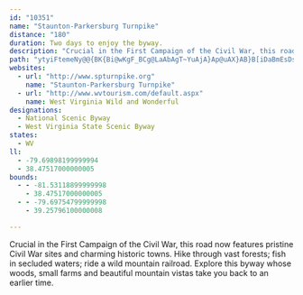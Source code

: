 ```yaml
---
id: "10351"
name: "Staunton-Parkersburg Turnpike"
distance: "180"
duration: Two days to enjoy the byway.
description: "Crucial in the First Campaign of the Civil War, this road now features pristine Civil War sites and charming historic towns. Hike through vast forests; fish in secluded waters; ride a wild mountain railroad. Explore this byway whose woods, small farms and beautiful mountain vistas take you back to an earlier time."
path: "ytyiFtemeNy@@{BK{Bi@wKgF_BCg@LaAbAgT~YuAjA}Ap@uAX}AB}B[iDaBmEsDs@qA[yBn@sDHmBIs@Yy@m@kAu@a@e@KsAAsAt@wExIi@j@k@RcAEeAy@}EkEcAo@o@Em@Ne@h@ShALvAzA~ELfAIfCmBjGyB~RiAjFeM|TeA`AaIfFiBVe`@y@mBJ}Cf@yFfBgD|BmCzBsEbG{LhVqF`JwHjJ}GhGmFjD{FxCgHrCoD~@sDr@qEl@{Gj@sFFwHYsFq@sgAqQsBIwA\\uAl@kaArq@{FzEkA~B_AnEg@jFLlEdx@xlCli@foA|@x@iFrBcCrAc@r@]dAgHv|@[xA}Sbt@yEhWiJvV[rAKtBWnWv@lGThLR|Fh@fFTnA`Kje@XpBH|BGpEr@r^[dC_@x@w@~@cCfBsUvNgDt@cF_@eCq@yAJ}EhBgBAiA]gIaE_Bi@m@Ky@D_ARmAf@_B~ByCtRcCtM_AfGc@lBeAxBaBzAuCv@sAFaEg@iAT{@j@}@|Ak@|Ew@xBe@n@iAf@cAFsAM{O{FwDs@m[yBiDKgBXeOhIeAVmACsEcCcAQyAAiARgF`BwBzC_@Jo@SsAaBi@WeB?i@f@k@hASlAIfDSf@WRc@DYM{HiGk@]i@Mg@CiDb@gGfAkBdA}AxAs@rAYfAU~H_@tAe@j@{DdB_B^m@Q{A_Aw@SaAFmCxA}BVmA^iHxEgCtBk@x@s@rA}I`^gCjH{^di@sCrDiCxBuMzH{IrEmGnDsCpB}Ap@uBL{Br@}Dr@eBJyAy@yBaCwF}EcDuAgDe@mDXgI~CmVjUcFfGmAdDa@fCSpBMnGQrDm@~GAfAFtBP~@^bAh@z@`^lg@x@|AhAtCr@~CjAfIT|Hl@dMBzDYlDqAjD{ArByRxQaDxDyAvCkAhDgAlF[bDyBbe@SlG?jChAnj@DxDE~Ae@xDwFdScBbCcAr@iAn@iCh@yN^eCKwBk@kPsHyA_Ao@{@aHkRiBeEaA_AkAYmBMiBt@qEpD{At@}@BsA_@{N{KmAMeAT}@|@sLbPg@^{A^cAQ_@Qy@u@c@q@iBiH_A_A}@Q[@w@b@yQnQaAl@s@JY?k@Yc@w@Mg@AsAN_DIgAUe@_@Yy@Ec@JeAzAwCrFm@jB[lBEfADrGE~@c@pA[ZiA\\y@KeDeAaCSw@d@Of@Ex@Tt@~@h@pJfCrOlDtA|@|@zAd@zBLjATxFErAYrB{DxIeBzCsBrBqNlGwE~BcClBuL|N{o@ny@u@zAm@jBs@zCgFrh@kApF_Sbv@cB`HyAhEaA~AaAjAqApAqAx@aEnAoBNkHFwg@PeCLcRzCg{AnXyKfAsAJiAK}Bk@aEoBeCyAaFqFoBaBcNaJqB_BmBeAwASoEMwFe@}GMi@KuHeEgLmFaMmG{Aa@cGG_BOoBa@eIyHmBuA}JmEeKaFaHcAqNoDgHsE_B}@wDyAiCuA}AmBiAsB_ByG]e@{@g@cKyBcEeBiDkBaFwA_Bw@yDeD}CgByAaB}AqA_G{C}CkCcAmAu@wAgBcFi@y@s@_@_Fe@qCsBiFkAo@a@cAkAcGsEoFsFoEoIaDgEeBsCsE{Is@kBiAuKOsC?{CIwAe@yDI_CC}KNiQUaIBsBn@{EH}AC_EU}EEk@aEgGoAeD_AgBs@s@mB_AiBm@yFsCkHaKcBqBk@gAaBkFsBqEiBeB{Aw@cC{Ew@eCe@{@gAw@kDaAs@w@_@gAOaAYwHoAcCmCyCs@q@sA[_A@}Dp@{@DgAY}DeDgIsDoAy@sCmCuF}CmKoB_A]oAgAq@gAyF{LyByDe`@{o@_KwQaNiTyCgE}EeFuDuD_DkCgE_DmLcMy@q@}CaA}BSeOeDoBQgFM}Eg@sBy@oA_AsBeA}A_@gCK{@YcDUoKFq@G}@e@aK{GsB_@oAF}Aj@cErBqCnBaAbAgCnBeARgAD_G[cCFaGjAkOzBiMuGsEmCcVwXyAyAiAyAsAaCmDqAmUuDoA_@cFcCuLaIgEcCySgOsBgBgBqCkA~@cAPmHs@gFw@cGBsSeFgEeBsBD_Dv@s@KcAm@sCqDiAgAeJyEsD{DkA}@wFuCiCmBkAW{DYmDmB{Cq@cJ{A}@_AQe@YaB_@mDcAkDyAaDgAgAuA]mXgCSmBiCXcDKm`BoOmDSwEReLrAyRpCiCFyAK]UsA_@eBiAoBoBiByCw@m@cEwAgFmAyCmAiCQsAl@_e@rf@mGfGkArBUp@O~@ElCRrBTlBfDzPdDnIXpACz@g@pAgBrAu@XwCd@i@XuCfDgBxDk@fFy@hPa@xCg@xBmCnHsEdI{A~Cg@tAqEfQo@hB_J|]k@zDOlE@pEvAbUt@`J|@bIz@vEjDtKbH|MxMpT~@~D^rDd@~G\\hKWdCiA`E_CdDsArAsHrC{JlCe@^m@z@{@~CCdCHfBjAlI?rEe@lEKTW\\_@RsAJrBff@b@xEhFb[R`CLtC@jF_@xF[`Cy@rDyAdE{Wnn@sB`GeAhFy@xFcAfKuBhQ}ArHgCfG}IbPtRzSbAr@|Bx@zIrAn@f@Pp@qAhOWxDAlAJ~AX~Al@`BzAxBpC~BnRzQjKbKlDxD~AxBlDxF|LbTlAnCdArDv@jDt@hFh@jHbBlc@|@zPn@bFhBjGjMpVTx@rFtGbCvBbDrBfBx@|DjAhSzD`E~AtBrA|AlAhBpB`JhNlDlDxBxApGlCjK`FrG~D`[vWvDlCfFfExF`IbAvBrBnFbEhRr@zBjCjDzElClBxBdAlCd@pBHx@XzNOzCcAxFkAnDgBpC[TcA\\yQlDe@Rs@r@e@|@Sl@OzA@p@NrAL`@dJxPtBlENr@Hr@BlBG~@[xAgF`KiAjBsFzGaAt@qKvDkA`AwC`N_DnIiBrKm@tAi@x@cAz@y@XmJrAgA^g@ZqCrCYf@Qp@Iv@NtAfDxJd@rBTfB?~BeAnJCjBLt@pBjHL`GJr@fCfJhFbXFxAInIm@pDo@zAoAdB}@l@cH`DcBb@}TtAgZtJcAj@q@lASp@gCbR[lCYrK_@hCY|@eArB}AxAsFzEsB~AcBX_BF_J{C_Dq@_HPg@Rw@|AKfADrCXlGDfC[pAcBrEgDpH_BvCo@xBYxC@bBLpAt@dC`CtDdBxBbRbNbAhAt@rA|HjShAdCdIfMt@lCRbEXnTCj@e@jBS`@eA~@oLdGu@f@s@fAwA~DaAdByAtAsAp@}Bp@gCFyAQq@SwDmBoA_@cA@sAx@k@bASxAHzISxASf@o@bAsAl@cW`E_A?i@Ke@[kFqF{A_Ao@MgBMaNDaDLcAj@oFlEyBfAaEdAo@f@e@r@a@vAoApPk@vDwA`DyAdBoAz@sDpBmBl@_BJkHOa@BaAXeBdBqJ`MiAz@sAd@wL`Ai@RcAv@uNhRiBzDiO~j@]r@eBjCeShUqAlCe@tBKxACzCDx@lB`LNpBBdBOlCS`AiAlDsAjB}UtUsA~AsEnHiClFi@`BUjDd@fFBdACx@YfB[~@mAdBw\\`YsB^cBSwAm@{DqCm@Yo@EyAHsAr@u@jA}@tCo@dDy@fCo@dAaEhFoAvBoAlFiCnUMnC?p@LlAnCfLHr@?fCMdBWrAuIzQoAbBo@h@}Bt@yMdBeAb@gA`Ag@z@q@|BGdA@zDHjUIjEcArIe@nBqNp`@o@lAm@l@qDvBq@r@_@d@Yt@YvAu@zNgD|VaE~NKdBb@nST|Nz@bAlBx@lALd@dGx@dPpDfONx@MdAUl@iAv@gEtAiBdAuAvAmAvB}AlFoDrNoJzi@q@xBcBlCiAjAsMtJ_B~AiB~BcCxFo@zBo@lDWpCKzB?rFnAtO\\zFNfGMzGe@lI}@rGqNtl@}@xGU~CKfGTjIr@~G?~@MrCUxA_@lAeApBaF`Fu@~@mB~C}D`JiA|De@rCc@jFM`EBxDD`Al@xFjAnJ\\pBRfDp@`MAfBmAlE}BjGsGvR|@l@cAlDm@pC_@fDElBBrD`@bH\\lKCnIYxJR`GrCv]r@rHd@fBx@tBbElHvAbDp@vCbDxTRxBJhGEzMDfMRxD^lDxA|HfBrFp@`BlBrDbDpEfDdD|EtCfC`AhIjCrDdBvFfEfDlDtN~SxB~D~@~Bl@xBn@xC\\nCNjBFxCEnE_@dFy@fEoAdEuQzc@cBpFsAzHi@fGEzFHdDjA|TDxAAfBc@lD_@|AiBtDsAxAsB}AiBtAaLzKy@bBY~AEdANxBhAlHDxDUfA}BrDoAx@wAZmENuAl@o@x@}@rB_@j@}CzCsCtFyElGuJfRsBtEaHnTe@zCS|EGnGYvB{GbNyExHaDbEo@d@iBp@yQtGcG`Cc@d@sAzB|@b@xBRvJSn@FbExAjDdBiQ~e@]dCQ|L@xCK~AY`Be@xA_@x@i@j@oAr@}Al@yB^mDAcCFo@J}ClByBfCcAjC_CrIy@`Bw@xAeArAyCtCsCfDsCpEsClGw@xBuAfFaAfFyA`LkAbFwBvEiIzMiAlCm@xC[~BM|DHhCt@`IvDdSNrCOxBi@`Ck@lAs@~@kEvDyArB_@lA_@rBe@hIiArCcAdBuBlEnGlGiD~GcGbHmD|D}FnFmBtAmCpAoC`CgGdIcBzCe@pBkBlFiCfGqIjTUx@UdBc@`Fc@zIBfTHlDNr@X~@`HtI~AlCn@`BlA~HdAnKXzE?vA_@lGcB`HMxFFrBhBnGX~BGl@u@xD?`@\\|CI~@Yx@gB`DeCdGOt@DxCm@xEk@jQCbE^pMKxJElAmBbOE|@dAhJ|@~Bj@rC~@zHlBrGAfAmAtLm@fHKnS[jC}AzIu@zAuDlG_D`Hm@fBQhA_@|Fi@`Q?|LPjC\\rAZp@|DzFxAdDfAnEhBzIHrC]tJQ~AWj@yQhSsF`Kc@f@qAbA]b@c@|AYtBGvAc@|SJrAfEhWn@tJL~CEtKn@tH?vA_@nKOjAY~@}@hBsD~FqEfEq@vAgBbGo@xAaK`M_AdBsAtDu@~BMx@o@fLBnHVtF`@jDn@pDp@xApF`Jx@bAb@XdL~F~CtDnKdOtNrZxApClJtMnAzAxBxAtDx@nADzIg@xAFvF`CtDpDbBfAzI~Cx@JxAK`LmD|@Ej@PbAz@d@~@bNhZ^lANpA?~@IvBoArHiDlJc@xBYpCKbDJvAXdBbAnCnCdEfDnDZbAHh@HvA?nE_BlJWdBInBG~LJ`GUxCw@tCaAhCqArCo@l@o@T{@EgCo@y@EcA`@[j@mBjFk@`AqHhIs@dAyCrI_@nASbBUvI?dCZpB|BtINfAB|A?lBGr@k@fCsArDO~ABz@TvArClHdCzHx@fDxArDX`BA|BWxAoCtIe@xBIlA@rA`@rDTdA|EzLvGzL~@r@x@Dr@MhCeA~@En@FfAb@xGvD|D|ClB`Cn@|Ah@zBh@rEZ`B\\~@bBrCvDxFhClCxCzAvCj@dDVfAh@t@|@h@jAdCvHzApD~BzEn@j@h@X|Bj@x@h@P\\VlAzAfMb@dArAzBnAfA|DxBrAVlBDnA`@j@d@|BjDh@bBrArVX`BXz@n@bArClCbArAfK~T^dARhCSlDSl@e@r@iCfBs@x@O|@?~@bAnDbEnGnAvD^zBv@xNJn@d@vAfAnAx@^hHbBBxEEt@c@jA[Xc@TiL|Ek@l@OXSz@kA`M{GlRuA~BaEtEuApAgBfAsExB}E`Em@r@y@`BeA~F_@jA}@xA_DtDcCvEe@nA}@jEe@rCcAbPDdAT`Br@`BnAvApAf@rGlBfCvAdCdC|@fB`AxDXbCBjB]fROrB_EvOcDrI}AfFu@`D_BfJc@tKo@tG]bCeArBuI|EmBpBa@|@O|AJdANh@tFhJ^`A?VGl@a@d@gAPyBOkM~c@ObABzEC`Am@jDe@z@u@h@gAXq@FcDQa@DeDhBwG|BwDrBeAjByBfGi@~@{CfE{CzCsCpE}A~AgAl@uElBgE~BmDdDe@n@cC|EOr@IrB_@hNDp@Jr@p@lAxBlBX`@JXCd@KVc@PiC]}@ViDnFeCrCc@jAcAnES\\QRwBr@u@j@iAfBIj@Rn@bBv@^p@@lCv@|Kd@bC~BvIV~AJrCU~KXnJg@zJFlBJd@Zt@dEpF^t@nFfLl@pBBrAIxAc@lAy@z@}@v@oAp@iCzB_ArA}C`G_AjAiAp@gGlAyA~@sF`KuGvHc@jA[`COdCHxArAfKPdFIbLQrFYzDe@dByAfCaFzEaFzGwFxDyDjBgJrI}AxByC`Jy@fD]~Cu@`M[zBw@fB_FxFs@~A_AzDCvB\\zHAtCG|@SR[EISW_DWeAg@s@eAk@_AJo@d@}@jB]zAKdABlIM`F[zEy@dDIfANdAhB`Dd@|A\\tC@rAQfFDx@XjAhAfBB^Id@_@LwC_@i@Jo@p@u@xBO`AC~@b@tMD`@tAjEr@rArAfAbEpBx@l@rBdCx@~ApGjQ|DxG|FzLnB|FhAvDbBnHXlBCjBUdBoCnFy@`Cm@lHk@pCMLk@?Ie@TmDKmAi@{@}@QcD^mB~@cBxB{@nBCdAN`Ar@pBb@dBd@xCNnBB~BY~CmBrEKzAJbB~LdZrC|Kn@bBrAtAnD~AbCrApBpBjBtCxMvUXhAPrBUpFRdC`@~AzBrFdAdB`LhJn@jARlACtRQfAYx@cBdC_@r@U`AM~@KrJHfB^dCrBxGZbCBvAi@rEgAbHiAzFKjCr@xG|DhN^pBNtBElINfLCtAc@~ByBlEUpBDfBXzAN\\|ClFxAdDbAhEXfDDvAEzCy@p\\IfAiBxOOfFJfDJlAjCtRJxBAtAI|AqEj[iC`L}DzNU`Bo@zSCtBNfD|@fMQxBQ`AsNnXsDhL{AvDsDpXStFDlGvBtS`AlENrA[hIBvBh@xDTt@nAvCTtAF`IYxDq@rCoBtEc@vAUdAUrCUjAwDtMiArCcDvEy@jBO`AOdBHrFc@vBc@l@u@n@kMjI_@r@S`AEhAD|@hAvDbA~AnE`FvExHv@zAFjAKx@e@n@yBpBSf@@\\PTZHbEmBv@C^L^d@Px@BrEErAYx@o@v@qHtH}@f@sBn@{@f@_AxB_@lBP~DIrCB`CNdEx@lEOrBiAlDc@`CIjAB`DEd@cBxD]fA[dCUx@aCfBq@~@mArB_@^wAz@u@dAId@IfEWjCYrAy@rAcCnCm@jAQl@s@dEs@fCe@|@g@Z}FRoA^UVc@r@oAnEYh@aKhQ]xAExA|@xDT`CEx@Od@g@t@oCbBUXWZqBdF}@fAeBvA}@RyBs@mCn@eA~@s@jBY^URwBp@YTq@jAm@|AB|AZvBHlAIj@Of@}@|@aBlAkGfCi@f@c@hAOfAF~@dAlBb@zA?jFn@~C?hBY~BoArDc@rBoAnMcBxHy@`IErCzBnW`C|RNfB?vBS`C[fAo@xAiIzIw@rAq@jCKtA?~@NdCXxA~@tBrApB|ExD^P~AT|BE^NXL^d@Hh@?b@Oj@m@z@k@^wDjAoBz@cA~@o@dA_AlCcB`Hi@jDUnD?jATbJxBtUl@jFhAzFtC`HpClFJRBp@Sf@gIbLe@xAc@xGOpA_@X_@CgBuAcAQ{@Xo@~@Mf@KbBJbBfCxGtApHh@hFBxASrA_AdAy@Zi@HiAIqGmBsBHeBIUBq@d@_AnAe@~@mClImB`FoF`Ks@lB_@~A}DhVwAlEeAlCo@~@c@^yCzAi@r@Uh@_B`GwAhJKfC^rBrB|FbCbKtAzEvAbDhAzAjBvAlB`AvFfBnAdAbFfFv@dAdBtElDxEbBxCJp@?f@Or@a@r@YL_Lv@kAd@mFlGgDfEw@xAkEbKY~A?jCD`@h@|@xOhIdF`D^\\\\r@DjAIl@Ud@YTs@PeNXuBl@}BpBkAfBs@dCIf@IvBb@nFXfBp@`DfA|CnBtCn@pAlBnLlA~DhBxClD|D~BvBfErCx@~@x@~An@fCtCpOlA`LlAzGXrEIjCcDv[DfBRdArBfETp@NzAOzBOt@i@`AoA`AkKdDcAx@o@~@Yx@IZK|A@lAHp@Tx@^r@v@z@lH|G|@hAZdARlA?jCWrA_@~@aAxAaAt@aA^eLpBgB`@_EvAw@p@e@t@[jAwCp^o@hDcAdCmBlCsAjAgL`G_ElCuCpCyFhGyAxBeAxB}@rCm@nCyCrYYtAo@lBiA~B_Ux\\o@rA_@pBCtBBv@^~Ah@lAz@dAr@^vGnCx@|@h@x@Nl@XlBCdBUzAs@hBiAbAa`@rPi@^_A`Ay@vAg@fAY~@a@rDYfHYlCu@nDsBlFmCrFyU~g@Yp@s@bD_B`LIjBH~D~@bNX`P?~@Ox@Md@i@fAa@d@cAn@sAP{K{@eA?}CXep@hLiCr@sBdAsA~@cC`CkLtQsCtDwAnAoC`BoNlGuLzDeAl@iAx@mBdCkAjDi@nECrB~Bzh@VvCNl@r@xBdApB|BzBhClBdCxArLfFj@b@v@`Ah@~AVxAFxBmAvPe@zBg@vAeAxBe@r@eY~Y_C~C}CjG}GjP_AxCmAzEyDbYiBfKsLle@i@fBkBvEkJ|P_AlC_@~AYjCEnH}BbTYdEE|CFjBx@`LVrAd@dBlAtB|FpGvD~Bp@l@Xl@LdASxAYf@e@^mCx@}BrAyErEqA~Bg@zBOvB?rAZrGCfCOfAy@jB_@^kAf@qADyEMcA@uAPsBz@cBxAu@dAq@vA_@bAa@xBSjCBrBNtBN~@x@jCfH|NrEfIlExFvFlFxExDzI`FhA~@nArBb@jAX`BNxDOrBcEnRy@nFObCmDtoAErEDzBTdC^rBlAdDlCbFdAvDb@zBvFxf@DnCe@~CSr@gAjBoGlF}AxByAnCyAjEaM~e@}AtEuAxCwCtEyMxOuCzE}AnE_AvEe@bGgAhRe@jCo@~A}@tAyAnAgDlAkBlAcC~CqItMsB`BmB~@sBd@cVrCmD^_A?mASuAy@y@qAyBuE_AiAmAm@cBSoALoB|@iA`BwAzD_AjB_AdAmB`AmAR_B?uSmCmCSqJsA_Ae@g@e@cAaBa@mBEqADsFOaBi@oBw@kAkA_Ac@QyAMo@?eAR}A|@sUjUcAj@_ATsABiAWo@_@mAoAk@wAcBiGw@oBeCaFwByCqAuA{CmCmCeB_EgBmEeAmD_@iCG_Pf@oBLsBj@iAj@mDfCiAxAcAfCe@dCi@nGH`DNhBrCdUDjACjAOhAu@rBwDpGiBlDeAlDm@zEElDJdDhA|KXjERzGHfHCrBIzBUrCmEbc@s@nFe@vA_AzAy@v@{CnBiBlBm[bd@mAnBoAjDe@lBe@lDSfD?~CRzCtAxKRtCJjECxFWlEm@zEs@rDaAnDmAjDwWvr@}GrOoIvQuBdEwBlCyBrBcCpAyBt@mEh@qr@zEqEt@sFxAeFdBkDlBwGfFgPzO_AxAsGlGgFdDqXvNoDxBsNxKiBfAsHrG}AnBoDpGyAzB}AvAmD`CiAlAuAdCsBxGm@zAcAdBkAxAgDnCsC|AsFlDmD`D"
websites:
  - url: "http://www.spturnpike.org"
    name: "Staunton-Parkersburg Turnpike"
  - url: "http://www.wvtourism.com/default.aspx"
    name: West Virginia Wild and Wonderful
designations:
  - National Scenic Byway
  - West Virginia State Scenic Byway
states:
  - WV
ll:
  - -79.69898199999994
  - 38.47517000000005
bounds:
  - - -81.53118899999998
    - 38.47517000000005
  - - -79.69754799999998
    - 39.25796100000008

---
```


Crucial in the First Campaign of the Civil War, this road now features pristine Civil War sites and charming historic towns. Hike through vast forests; fish in secluded waters; ride a wild mountain railroad. Explore this byway whose woods, small farms and beautiful mountain vistas take you back to an earlier time.
